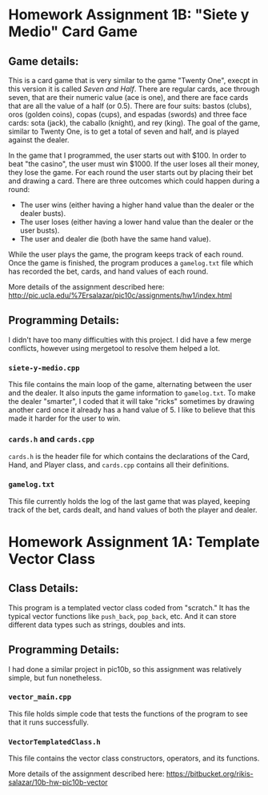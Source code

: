 # Homework Assignment 1B: "Siete y Medio" Card Game
## Game details:
This is a card game that is very similar to the game "Twenty One", execpt in this version it is called *Seven and Half*. There are regular cards, ace through seven, that are their numeric value (ace is one), and there are face cards that are all the value of a half (or 0.5). There are four suits: bastos (clubs), oros (golden coins), copas (cups), and espadas (swords) and three face cards: sota (jack), the caballo (knight), and rey (king). The goal of the game, similar to Twenty One, is to get a total of seven and half, and is played against the dealer.

In the game that I programmed, the user starts out with $100. In order to beat "the casino", the user must win $1000. If the user loses all their money, they lose the game. For each round the user starts out by placing their bet and drawing a card. There are three outcomes which could happen during a round:
- The user wins (either having a higher hand value than the dealer or the dealer busts).
- The user loses (either having a lower hand value than the dealer or the user busts).
- The user and dealer die (both have the same hand value).

While the user plays the game, the program keeps track of each round. Once the game is finished, the program produces a `gamelog.txt` file which has recorded the bet, cards, and hand values of each round. 

More details of the assignment described here: http://pic.ucla.edu/%7Ersalazar/pic10c/assignments/hw1/index.html
## Programming Details:
I didn't have too many difficulties with this project. I did have a few merge conflicts, however using mergetool to resolve them helped a lot.
### `siete-y-medio.cpp`
This file contains the main loop of the game, alternating between the user and the dealer. It also inputs the game information to `gamelog.txt`. To make the dealer "smarter", I coded that it will take "ricks" sometimes by drawing another card once it already has a hand value of 5. I like to believe that this made it harder for the user to win. 
### `cards.h` and `cards.cpp`
`cards.h` is the header file for which contains the declarations of the Card, Hand, and Player class, and `cards.cpp` contains all their definitions.
### `gamelog.txt`
This file currently holds the log of the last game that was played, keeping track of the bet, cards dealt, and hand values of both the player and dealer.
# Homework Assignment 1A: Template Vector Class
## Class Details:
This program is a templated vector class coded from "scratch." It has the typical vector functions like `push_back`, `pop_back`, etc. And it can store different data types such as strings, doubles and ints. 
## Programming Details: 
I had done a similar project in pic10b, so this assignment was relatively simple, but fun nonetheless.
### `vector_main.cpp`
This file holds simple code that tests the functions of the program to see that it runs successfully.
### `VectorTemplatedClass.h`
This file contains the vector class constructors, operators, and its functions.

More details of the assignment described here: https://bitbucket.org/rikis-salazar/10b-hw-pic10b-vector
